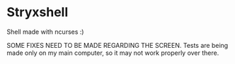 # Stryxshell

Shell made with ncurses :)

SOME FIXES NEED TO BE MADE REGARDING THE SCREEN.
Tests are being made only on my main computer, so it may not work properly over there. 

